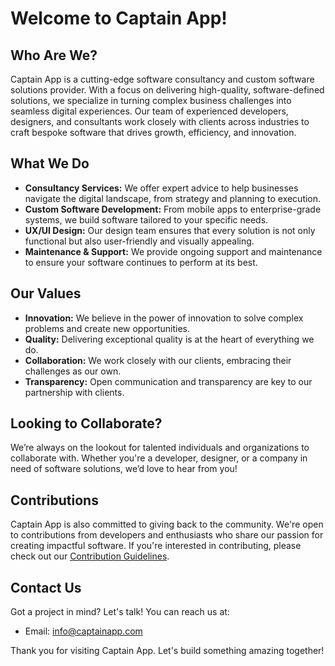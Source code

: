 # Welcome to Captain App!

## Who Are We?
Captain App is a cutting-edge software consultancy and custom software solutions provider. With a focus on delivering high-quality, software-defined solutions, we specialize in turning complex business challenges into seamless digital experiences. Our team of experienced developers, designers, and consultants work closely with clients across industries to craft bespoke software that drives growth, efficiency, and innovation.

## What We Do
- **Consultancy Services:** We offer expert advice to help businesses navigate the digital landscape, from strategy and planning to execution.
- **Custom Software Development:** From mobile apps to enterprise-grade systems, we build software tailored to your specific needs.
- **UX/UI Design:** Our design team ensures that every solution is not only functional but also user-friendly and visually appealing.
- **Maintenance & Support:** We provide ongoing support and maintenance to ensure your software continues to perform at its best.

## Our Values
- **Innovation:** We believe in the power of innovation to solve complex problems and create new opportunities.
- **Quality:** Delivering exceptional quality is at the heart of everything we do.
- **Collaboration:** We work closely with our clients, embracing their challenges as our own.
- **Transparency:** Open communication and transparency are key to our partnership with clients.

## Looking to Collaborate?
We’re always on the lookout for talented individuals and organizations to collaborate with. Whether you're a developer, designer, or a company in need of software solutions, we’d love to hear from you!

## Contributions
Captain App is also committed to giving back to the community. We're open to contributions from developers and enthusiasts who share our passion for creating impactful software. If you're interested in contributing, please check out our [Contribution Guidelines](CONTRIBUTING.md).

## Contact Us
Got a project in mind? Let's talk! You can reach us at:

- Email: info@captainapp.com

Thank you for visiting Captain App. Let's build something amazing together!
